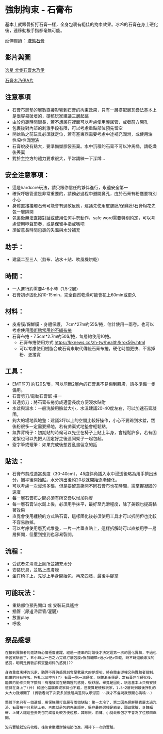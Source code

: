 強制拘束 - 石膏布
=====

基本上就跟骨折打石膏一樣，全身包裹有絕佳的拘束效果。冰冷的石膏在身上硬化後，連移動根手指都毫無可能。

延伸閱讀： [液態石膏](plaster_liquid.md)

## 影片與圖

[逸星 犬隻石膏木乃伊](https://twitter.com/yistarthedevil/status/1219106398375751680?s=20)

[石膏木乃伊A片](https://www.talaat.net/index.php?route=product/product&path=72_84&product_id=181)

## 注意事項
* 石膏布鋪墊的層數直接影響到石膏的拘束效果，只有一層搭配層瓦疊法基本上是很容易破壞的，硬核玩家建議三層起跳
* 由於包裹時間很長，若不想尿在裡面可以考慮使用導尿管，或者前方開孔
* 包裹後對內部的刺激手段有限，可以考慮重點部位預先留空
* 開始貼之前玩具必須就定位，若有塞東西需要考慮中途補充潤滑，或使用油性/矽性潤滑液
* 石膏蛻皮有點大，要準備塑膠袋丟棄。水中沉積的石膏不可以沖馬桶，請乾燥後丟棄
* 對於主控方的體力要求很大，平常請練一下深蹲...

## 安全注意事項：
* 這是hardcore玩法，請只跟你信任的夥伴進行，永遠安全第一
* 確保呼吸管道是非常重要的，請務必過程中避開鼻孔，由於石膏有粉塵要特別小心
* 身體直接接觸石膏可能會有過敏反應，建議先使用皮膚膜/保鮮膜/石膏棉花先包一層隔開
* 包裹後無法直接對話或使用任何手勢動作，safe word需要特別約定，可以考慮使用哼聲節奏，或是保留手指或嘴吧
* 須留意長時間包裹的失溫與水分補充

## 助手：
* 建議二至三人（剪布、沾水＋貼、吹風機烘乾）

## 時間：
* 一人進行約需要4-6小時（1.5-2層）
* 石膏初步固化約10-15min，完全自然乾燥可能會花上60min或更久

## 材料：
* 皮膚膜/保鮮膜 - 身體保護， 7cm*27m約55$/捲，估計使用一兩卷。也可以考慮使用[國術館常用的不織布捲](https://shopee.tw/%E3%80%90%E6%95%B7%E8%86%8F%E3%80%91-%E5%9C%8B%E8%A1%93%E9%A4%A8%E5%AE%A2%E8%A3%BD%E5%B0%88%E7%94%A8%28%E8%96%84%29%28%E5%8E%9A%29%E4%B8%8D%E7%B9%94%E5%B8%83-15cm%E5%AF%AC-i.84720325.1422899358)
* 石膏布捲 - 7.5cm*2.7m約50$/捲，每層約使用10捲。
  * 石膏布捲使用方式 https://kknews.cc/zh-tw/health/krox56v.html
  * 可以考慮使用樹脂合成石膏來取代傳統石膏布捲，硬化時間更快、不易掉粉、更接實

## 工具：
* EMT剪刀 約120$/隻，可以剪斷2層內的石膏且不易傷到肌膚，請多準備一隻備用。
* 石膏剪刀/電動石膏鋸 擇一
* 普通剪刀：將石膏布捲剪成適當長度方便浸水貼附
* 水盆與溫水：一般洗臉用臉盆大小，水溫建議20-40度左右，可以加速石膏凝固。
* 夠大的場地與地墊：建議3坪以上的空間比較好操作，小心不要踢到水盆，然後粉很多一定需要掃地，若有拋棄式地墊會輕鬆點。
* 無靠背椅子：初期貼的時候可以先坐在椅子上貼上半身，會輕鬆許多。若有固定架也可以先把人固定好之後連同架子一起包起。
* 簽字筆或蠟筆：如果完成後想要亂畫留念的話

## 貼法：
* 石膏布剪成適當長度（30-40cm），45度斜角插入水中浸透後略為用手擠出水分，攤平後開始貼。水分擠出後約20秒就開始逐漸硬化。
* 可以考慮一次浸泡多張，但是要留意撕開不同石膏布也花時間，需掌握凝固的速度
* 每一層石膏布之間必須有所交疊以增加強度
* 每一層石膏沾水鋪上後，必須用手抹平，最好至光滑程度，除了美觀也提高黏著效果
* 直覺會使用纏繞的方式貼石膏，這樣固化後必須使用工具才可以拆開但也比較不容易散掉。
* 可以考慮使用層瓦式堆疊，一片一片垂直貼上，這樣拆解時可以直接用手一層層撕開，但壓到撞到也容易裂開。

## 流程：
* 受試者先清洗上廁所並補充水分
* 安裝玩具，並貼上皮膚膜
* 坐在椅子上，先從上半身開始包，再來四肢，最後手腳掌

## 可能玩法：
* 重點部位預先開口 或 安裝玩具遙控
* 插管（尿道滯留管/灌腸）
* 放置play
* 呼吸

## 祭品感想

```
在接到實驗者的邀請時心情極度雀躍，經過一連串的討論後才決定這第一次的固化實驗，不過也辛苦實驗者了，五小時以一己之力完成打底包膜>拆剪繃帶>過水>貼>吹乾，時不時還顧慮我的感受，明明是實驗卻有賓至如歸的感覺(?? 

身為重度束縛的玩家，動彈不得與感覺剝奪是我最大的夢想吧，將身體主導權交與實驗者控制，能做的只有呼吸、掙扎以及呻吟(?) 石膏一點一滴硬化，身體漸漸僵硬，當石膏完全硬化後，能做的動作只剩下顫抖！有種被關在硬繭裡的感覺，很舒服，畢竟是固化，玩法基本上只有安裝道具在身上了(艸) 純固化當雕像或家具也不錯，但我算是硬核玩家，1.5~2層玩到最後掙扎的太大力就爆開了 (實驗者說下次要多加幾層與道具以示懲罰 ~~我才不會說我很開心嗚嗚~~)

整體下來只有一個遺憾，用保鮮膜打底層有兩個缺點：第一太冷了、第二因為保鮮膜表層太過光滑，石膏布不容易貼上去，再來就是包的先後順序，畢竟最終選擇是躺姿，頭部露臉、身體軀幹、上臂大腿這些要先包完成會比較方便位移，其餘臉、前臂、小腿最後包才不會為了位移而爆開。

沒有實驗就沒有收穫，往後會繼續討論細節改進，期待下一次的實驗。
```
